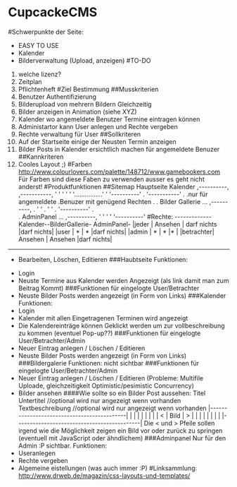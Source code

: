 CupcackeCMS
===========
#Schwerpunkte der Seite:
* EASY TO USE
* Kalender
* Bilderverwaltung (Upload, anzeigen)
#TO-DO
1. welche lizenz?
2. Zeitplan
3. Pflichtenheft
#Ziel Bestimmung
##Musskriterien
1. Benutzer Authentifizierung
2. Bilderupload von mehrern Bildern Gleichzeitig
2. Bilder anzeigen in Animation (siehe XYZ)
3. Kalender wo angemeldete Benutzer Termine eintragen können
4. Administartor kann User anlegen und Rechte vergeben
5. Rechte verwaltung für User
##Sollkriteren
1. Auf der Startseite einige der Neusten Termin anzeigen
2. Bilder Posts in Kalender ersichtlich machen für angemeldete Benuzer
##Kannkriteren
1. Cooles Layout ;)
#Farben
http://www.colourlovers.com/palette/148712/www.gamebookers.com
Für Farben sind diese Faben zu verwenden ausser es geht nicht anderst!
#Produktfunktionen
##Sitemap
Hauptseite                    Kalender
,----------,                ,-----------,
'          '                '           '
'          '................'           '
'----------'     .          '-----------'
                 .
                 .nur für angemeldete
                 .Benuzer mit genügend Rechten
                 .
                 .   Bilder Gallerie
                 ... ,----------,
                 .   '          '
                 .   '          '
                 .   '----------'
                 .    
                 .    AdminPanel
                 ... ,----------,
                     '          '
                     '          '
                     '----------'
#Rechte:
-------------Kalender--BilderGallerie- AdminPanel-
|jeder     | Ansehen | darf nichts   |darf nichts|
|user      | *       | *             |darf nichts|
|admin     | *       | *             |*          |
|betrachter| Ansehen | Ansehen       |darf nichts|
--------------------------------------------------
* Bearbeiten, Löschen, Editieren
###Haubtseite
Funktionen:
- Login
- Neuste Termine aus Kalender werden Angezeigt (als link damit man zum Beitrag Kommt)
###Funktionen für eingelogte User/Betrachter
- Neuste Bilder Posts werden angezeigt (in Form von Links)
###Kalender
Funktionen:
- Login
- Kalender mit allen Eingetragenen Terminen wird angezeigt
- Die Kalendereinträge können Geklickt werden um zur vollbeschreibung zu kommen (eventuel Pop-up??)
###Funktionen für eingelogte User/Betrachter/Admin
- Neuer Eintrag anlegen / Löschen / Editieren
- Neuste Bilder Posts werden angezeigt (in Form von Links)
###Bildergalerie
Funktionen:
nicht sichtbar
###Funktionen für eingelogte User/Betrachter/Admin
- Neuer Eintrag anlegen / Löschen / Editieren (Probleme: Multifile Uploade, gleichzeitigkeit Optimistic/pesimistic Concurrency)
- Bilder ansehen
####Wie sollte so ein Bilder Post aussehen:
Titel
Untertitel       //optional wird nur angezeigt wenn vorhanden
Textbeschreibung //optional wird nur angezeigt wenn vorhanden
    |--------------------------------------------|
    |                                            |
    |                                            |
    |                                            |
    |                                            |
 <  |                 Bild                       |  >
    |                                            |
    |                                            |
    |                                            |
    |                                            |
    |--------------------------------------------|
Die < und > Pfeile sollen irgend wie die Möglichkeit zeigen ein Bild vor oder zurück zu springen (eventuell mit JavaScript oder ähndlichem)
###Adminpanel
Nur für den Admin :P sichtbar.
Funktionen:
- Useranlegen
- Rechte vergeben
- Algemeine eistellungen (was auch immer :P)
#Linksammlung:
http://www.drweb.de/magazin/css-layouts-und-templates/
